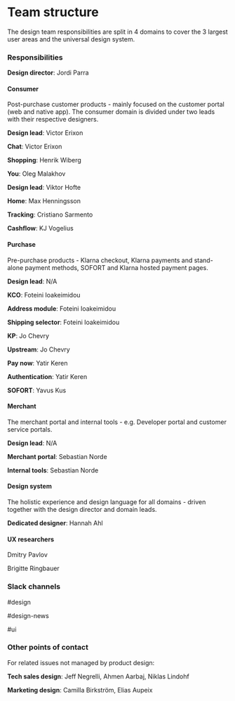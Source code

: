 # Team structure

The design team responsibilities are split in 4 domains to cover the 3 largest user areas and the universal design system.

### Responsibilities

**Design director**: Jordi Parra

#### Consumer

Post-purchase customer products - mainly focused on the customer portal \(web and native app\). The consumer domain is divided under two leads with their respective designers.

**Design lead**: Victor Erixon

**Chat**: Victor Erixon

**Shopping**: Henrik Wiberg

**You**: Oleg Malakhov

**Design lead**: Viktor Hofte

**Home**: Max Henningsson

**Tracking**: Cristiano Sarmento

**Cashflow**: KJ Vogelius

#### Purchase

Pre-purchase products - Klarna checkout, Klarna payments and stand-alone payment methods, SOFORT and Klarna hosted payment pages.

**Design lead**: N/A

**KCO**: Foteini Ioakeimidou

**Address module**: Foteini Ioakeimidou

**Shipping selector**: Foteini Ioakeimidou

**KP**: Jo Chevry

**Upstream**: Jo Chevry

**Pay now**: Yatir Keren

**Authentication**: Yatir Keren

**SOFORT**: Yavus Kus

#### Merchant

The merchant portal and internal tools - e.g. Developer portal and customer service portals.

**Design lead**: N/A

**Merchant portal**: Sebastian Norde

**Internal tools**: Sebastian Norde

#### Design system

The holistic experience and design language for all domains - driven together with the design director and domain leads.

**Dedicated designer**: Hannah Ahl

#### UX researchers

Dmitry Pavlov

Brigitte Ringbauer

### Slack channels

\#design

\#design-news

\#ui

### Other points of contact

For related issues not managed by product design:

**Tech sales design**: Jeff Negrelli, Ahmen Aarbaj, Niklas Lindohf

**Marketing design**: Camilla Birkström, Elias Aupeix

